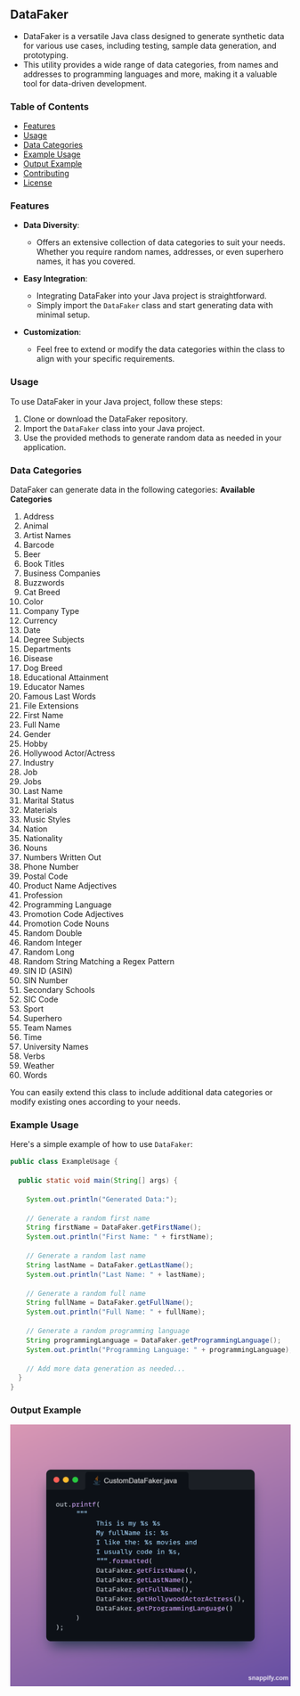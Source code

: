 ## DataFaker
* DataFaker is a versatile Java class designed to generate synthetic data for various use cases, including 
  testing, sample data generation, and prototyping. 
* This utility provides a wide range of data categories, from names and addresses to programming languages and more, making it a valuable tool for data-driven development.

### Table of Contents

- [Features](#features)
- [Usage](#usage)
- [Data Categories](#data-categories)
- [Example Usage](#example-usage)
- [Output Example](#output-example)
- [Contributing](#contributing)
- [License](#license)

### Features

- **Data Diversity**: 
  - Offers an extensive collection of data categories to suit your needs. Whether you require random names, addresses, or even superhero names, it has you covered.

- **Easy Integration**: 
  - Integrating DataFaker into your Java project is straightforward. 
  - Simply import the `DataFaker` class and start generating data with minimal setup.

- **Customization**:
  - Feel free to extend or modify the data categories within the class to align with your specific
    requirements.

### Usage

To use DataFaker in your Java project, follow these steps:
1. Clone or download the DataFaker repository.
2. Import the `DataFaker` class into your Java project.
3. Use the provided methods to generate random data as needed in your application.

### Data Categories
DataFaker can generate data in the following categories:
**Available Categories**
1. Address
2. Animal
3. Artist Names
4. Barcode
5. Beer
6. Book Titles
7. Business Companies
8. Buzzwords
9. Cat Breed
10. Color
11. Company Type
12. Currency
13. Date
14. Degree Subjects
15. Departments
16. Disease
17. Dog Breed
18. Educational Attainment
19. Educator Names
20. Famous Last Words
21. File Extensions
22. First Name
23. Full Name
24. Gender
25. Hobby
26. Hollywood Actor/Actress
27. Industry
28. Job
29. Jobs
30. Last Name
31. Marital Status
32. Materials
33. Music Styles
34. Nation
35. Nationality
36. Nouns
37. Numbers Written Out
38. Phone Number
39. Postal Code
40. Product Name Adjectives
41. Profession
42. Programming Language
43. Promotion Code Adjectives
44. Promotion Code Nouns
45. Random Double
46. Random Integer
47. Random Long
48. Random String Matching a Regex Pattern
49. SIN ID (ASIN)
50. SIN Number
51. Secondary Schools
52. SIC Code
53. Sport
54. Superhero
55. Team Names
56. Time
57. University Names
58. Verbs
59. Weather
60. Words


You can easily extend this class to include additional data categories or modify existing ones according to your needs.

### Example Usage

Here's a simple example of how to use `DataFaker`:

```java
public class ExampleUsage {

  public static void main(String[] args) {

    System.out.println("Generated Data:");

    // Generate a random first name
    String firstName = DataFaker.getFirstName();
    System.out.println("First Name: " + firstName);

    // Generate a random last name
    String lastName = DataFaker.getLastName();
    System.out.println("Last Name: " + lastName);

    // Generate a random full name
    String fullName = DataFaker.getFullName();
    System.out.println("Full Name: " + fullName);

    // Generate a random programming language
    String programmingLanguage = DataFaker.getProgrammingLanguage();
    System.out.println("Programming Language: " + programmingLanguage);

    // Add more data generation as needed...
  }
} 
```
### Output Example
![img.png](img.png)